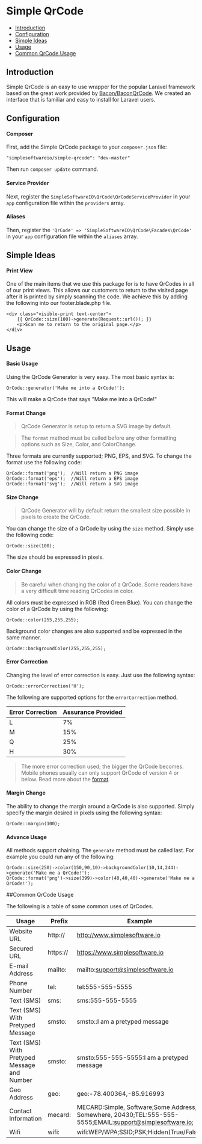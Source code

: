 Simple QrCode
========================

- [Introduction](#introduction)
- [Configuration](#configuration)
- [Simple Ideas](#ideas)
- [Usage](#usage)
- [Common QrCode Usage](#common-usage)

<a name="introduction"></a>
## Introduction
Simple QrCode is an easy to use wrapper for the popular Laravel framework based on the great work provided by [Bacon/BaconQrCode](https://github.com/Bacon/BaconQrCode).  We created an interface that is familiar and easy to install for Laravel users.

<a name="configuration"></a>
## Configuration

#### Composer

First, add the Simple QrCode package to your `composer.json` file:

	"simplesoftwareio/simple-qrcode": "dev-master"
    
Then run `composer update` command.

#### Service Provider

Next, register the `SimpleSoftwareIO\QrCode\QrCodeServiceProvider` in your `app` configuration file within the `providers` array.

#### Aliases

Then, register the `'QrCode' => 'SimpleSoftwareIO\QrCode\Facades\QrCode'` in your `app` configuration file within the `aliases` array.

<a name="usage"></a>
## Simple Ideas

#### Print View

One of the main items that we use this package for is to have QrCodes in all of our print views.  This allows our customers to return to the visited page after it is printed by simply scanning the code.  We achieve this by adding the following into our footer.blade.php file.

    <div class="visible-print text-center">
        {{ QrCode::size(100)->generate(Request::url()); }}
        <p>Scan me to return to the original page.</p>
    </div>

<a name="usage"></a>
## Usage

#### Basic Usage

Using the QrCode Generator is very easy.  The most basic syntax is:

    QrCode::generator('Make me into a QrCode!');

This will make a QrCode that says "Make me into a QrCode!"

#### Format Change

>QrCode Generator is setup to return a SVG image by default.

>The `format` method must be called before any other formatting options such as Size, Color, and ColorChange.

Three formats are currently supported; PNG, EPS, and SVG.  To change the format use the following code:

    QrCode::format('png');  //Will return a PNG image
    QrCode::format('eps');  //Will return a EPS image
    QrCode::format('svg');  //Will return a SVG image

#### Size Change

>QrCode Generator will by default return the smallest size possible in pixels to create the QrCode.

You can change the size of a QrCode by using the `size` method.  Simply use the following code:

    QrCode::size(100);

The size should be expressed in pixels.

#### Color Change

>Be careful when changing the color of a QrCode.  Some readers have a very difficult time reading QrCodes in color.

All colors must be expressed in RGB (Red Green Blue).  You can change the color of a QrCode by using the following:

    QrCode::color(255,255,255);

Background color changes are also supported and be expressed in the same manner.

    QrCode::backgroundColor(255,255,255);

#### Error Correction

Changing the level of error correction is easy.  Just use the following syntax:

    QrCode::errorCorrection('H');

The following are supported options for the `errorCorrection` method.

| Error Correction | Assurance Provided |
| --- | --- |
| L | 7% |
| M | 15% |
| Q | 25% |
| H | 30% |

>The more error correction used; the bigger the QrCode becomes.  Mobile phones usually can only support QrCode of version 4 or below. Read more about the [format](http://en.wikipedia.org/wiki/QR_code#Storage).

#### Margin Change

The ability to change the margin around a QrCode is also supported.  Simply specify the margin desired in pixels using the following syntax:

    QrCode::margin(100);

#### Advance Usage

All methods support chaining.  The `generate` method must be called last.  For example you could run any of the following:

    QrCode::size(250)->color(150,90,10)->backgroundColor(10,14,244)->generate('Make me a QrCode!');
    QrCode::format('png')->size(399)->color(40,40,40)->generate('Make me a QrCode!');

<a name="common-usage"></a>
##Common QrCode Usage

The following is a table of some common uses of QrCodes.

| Usage | Prefix | Example |
| --- | --- | --- |
| Website URL | http:// | http://www.simplesoftware.io |
| Secured URL | https:// | https://www.simplesoftware.io |
| E-mail Address | mailto: | mailto:support@simplesoftware.io |
| Phone Number | tel: | tel:555-555-5555 |
| Text (SMS) | sms: | sms:555-555-5555 |
| Text (SMS) With Pretyped Message | smsto: | smsto::I am a pretyped message |
| Text (SMS) With Pretyped Message and Number | smsto: | smsto:555-555-5555:I am a pretyped message |
| Geo Address | geo: | geo:-78.400364,-85.916993 |
| Contact Information | mecard: | MECARD:Simple, Software;Some Address, Somewhere, 20430;TEL:555-555-5555;EMAIL:support@simplesoftware.io; |
| Wifi | wifi: | wifi:WEP/WPA;SSID;PSK;Hidden(True/False) |